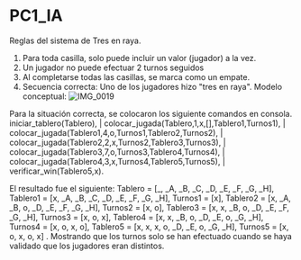 # PC1_IA
Reglas del sistema de Tres en raya.
1. Para toda casilla, solo puede incluir un valor (jugador) a la vez.
2. Un jugador no puede efectuar 2 turnos seguidos
3. Al completarse todas las casillas, se marca como un empate.
4. Secuencia correcta: Uno de los jugadores hizo "tres en raya".
Modelo conceptual:
![IMG_0019](https://github.com/user-attachments/assets/fee9a013-a423-4e32-87eb-d92d6a5d42c9)

Para la situación correcta, se colocaron los siguiente comandos en consola.
iniciar_tablero(Tablero),
|    colocar_jugada(Tablero,1,x,[],Tablero1,Turnos1),
|    colocar_jugada(Tablero1,4,o,Turnos1,Tablero2,Turnos2),
|    colocar_jugada(Tablero2,2,x,Turnos2,Tablero3,Turnos3),
|    colocar_jugada(Tablero3,7,o,Turnos3,Tablero4,Turnos4),
|    colocar_jugada(Tablero4,3,x,Turnos4,Tablero5,Turnos5),
|    verificar_win(Tablero5,x).

El resultado fue el siguiente:
Tablero = [_, _A, _B, _C, _D, _E, _F, _G, _H],
Tablero1 = [x, _A, _B, _C, _D, _E, _F, _G, _H],
Turnos1 = [x],
Tablero2 = [x, _A, _B, o, _D, _E, _F, _G, _H],
Turnos2 = [x, o],
Tablero3 = [x, x, _B, o, _D, _E, _F, _G, _H],
Turnos3 = [x, o, x],
Tablero4 = [x, x, _B, o, _D, _E, o, _G, _H],
Turnos4 = [x, o, x, o],
Tablero5 = [x, x, x, o, _D, _E, o, _G, _H],
Turnos5 = [x, o, x, o, x] .
Mostrando que los turnos solo se han efectuado cuando se haya validado que los jugadores eran distintos.
